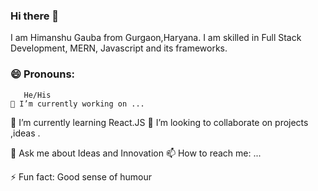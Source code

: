 ### Hi there 👋


I am Himanshu Gauba from Gurgaon,Haryana. I am skilled in Full Stack Development, MERN, Javascript and its frameworks.

### 😄 Pronouns: 
       He/His
    🔭 I’m currently working on ...
   🌱 I’m currently learning React.JS
  👯 I’m looking to collaborate on projects ,ideas .
 
  💬 Ask me about Ideas and Innovation
  📫 How to reach me: ...
  
  ⚡ Fun fact: Good sense of humour 

